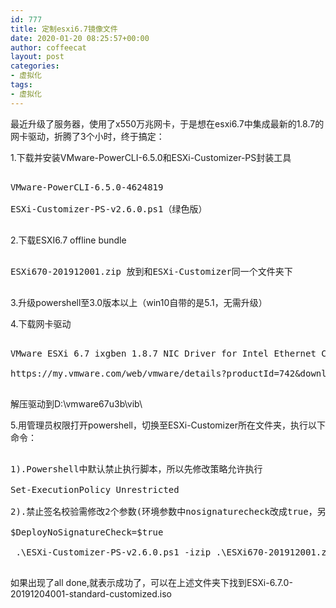```yaml
---
id: 777
title: 定制esxi6.7镜像文件
date: 2020-01-20 08:25:57+00:00
author: coffeecat
layout: post
categories:
- 虚拟化
tags:
- 虚拟化
---
```

最近升级了服务器，使用了x550万兆网卡，于是想在esxi6.7中集成最新的1.8.7的网卡驱动，折腾了3个小时，终于搞定：

1.下载并安装VMware-PowerCLI-6.5.0和ESXi-Customizer-PS封装工具

<pre lang="bash" line="0"  colla="+">

VMware-PowerCLI-6.5.0-4624819

ESXi-Customizer-PS-v2.6.0.ps1（绿色版）

</pre>

2.下载ESXI6.7 offline bundle
<pre lang="bash" line="0"  colla="+">

ESXi670-201912001.zip 放到和ESXi-Customizer同一个文件夹下

</pre>

3.升级powershell至3.0版本以上（win10自带的是5.1，无需升级）

4.下载网卡驱动
<pre lang="bash" line="0"  colla="+">

VMware ESXi 6.7 ixgben 1.8.7 NIC Driver for Intel Ethernet Controllers 82599, x520, x540, x550, x552 and x553 family

https://my.vmware.com/web/vmware/details?productId=742&downloadGroup=ESXI67U3B#drivers_tools

</pre>
解压驱动到D:\vmware67u3b\vib\

5.用管理员权限打开powershell，切换至ESXi-Customizer所在文件夹，执行以下命令：

<pre lang="bash" line="0"  colla="+">

1).Powershell中默认禁止执行脚本，所以先修改策略允许执行

Set-ExecutionPolicy Unrestricted

2).禁止签名校验需修改2个参数(环境参数中nosignaturecheck改成true，另外打包命令后增加-nsc)

$DeployNoSignatureCheck=$true

 .\ESXi-Customizer-PS-v2.6.0.ps1 -izip .\ESXi670-201912001.zip -pkgDir D:\vmware67u3b\vib\ -nsc
 
</pre>

如果出现了all done,就表示成功了，可以在上述文件夹下找到ESXi-6.7.0-20191204001-standard-customized.iso